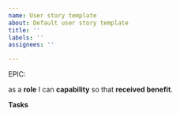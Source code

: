 ```yaml
---
name: User story template
about: Default user story template
title: ''
labels: ''
assignees: ''

---
```


EPIC: <epic>

as a **role** I can **capability**  so that **received benefit**.


**Tasks**
